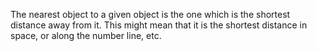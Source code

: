 The nearest object to a given object is the one which is the shortest
distance away from it. This might mean that it is the shortest distance
in space, or along the number line, etc.
